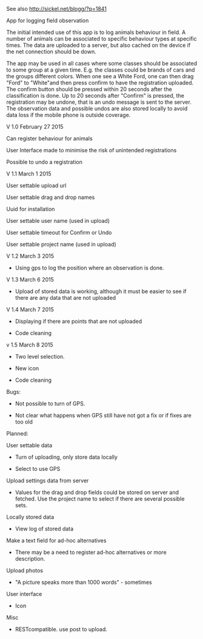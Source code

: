 See also http://sickel.net/blogg/?p=1841

App for logging field observation

The initial intended use of this app is to log animals behaviour in field. A number of animals can be associated to 
specific behaviour types at specific times. The data are uploaded to a server, but also cached on the device if the 
net connection should be down.

The app may be used in all cases where some classes should be associated to some group at a given time. E.g. the classes could be brands of cars and the groups different colors. When one see a White Ford, one can then drag "Ford" to "White"and then press confirm to have the registration uploaded. The confirm button should be pressed within 20 seconds after the classification is done. Up to 20 seconds after "Confirm" is pressed, the registration may be undone, that is an undo message is sent to the server. 
The observation data and possible undos are also stored locally to avoid data loss if the mobile phone is outside coverage.

V 1.0 February 27 2015

Can register behaviour for animals

User Interface made to minimise the risk of unintended registrations

Possible to undo a registration



V 1.1 March 1 2015

User settable upload url

User settable drag and drop names

Uuid for installation

User settable user name (used in upload)

User settable timeout for Confirm or Undo

User settable project name (used in upload)


V 1.2 March 3 2015

* Using gps to log the position where an observation is done.



V 1.3 March 6 2015

* Upload of stored data is working, although it must be easier to see if there are any data that are not uploaded



V 1.4 March 7 2015

* Displaying if there are points that are not uploaded

* Code cleaning


v 1.5 March 8 2015

* Two level selection.

* New icon

* Code cleaning


Bugs:


* Not possible to turn of GPS. 

* Not clear what happens when GPS still have not got a fix or if fixes are too old 


Planned:

User settable data
  
* Turn of uploading, only store data locally
  
* Select to use GPS


Upload settings data from server

*  Values for the drag and drop fields could be stored on server and fetched. Use the project name  to select if there are several possible sets.


Locally stored data

*   View log of stored data
  


Make a text field for ad-hoc alternatives

*   There may be a need to register ad-hoc alternatives or more description. 
   

Upload photos

*   "A picture speaks more than 1000 words" - sometimes

User interface

*   Icon

Misc

* RESTcompatible. use post to upload.
